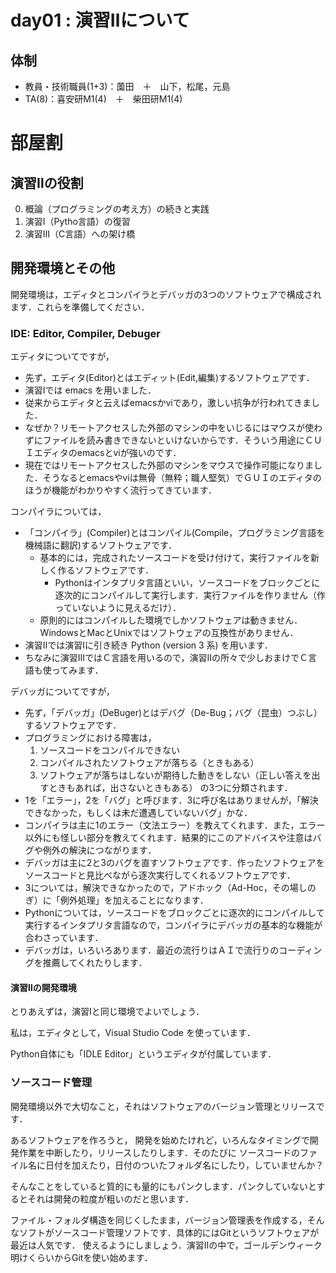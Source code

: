 # day01 : 演習Ⅱについて

## 体制

- 教員・技術職員(1+3)：薗田　＋　山下，松尾，元島
- TA(8)：喜安研M1(4)　＋　柴田研M1(4)

# 部屋割


## 演習Ⅱの役割

0. 概論（プログラミングの考え方）の続きと実践
1. 演習Ⅰ（Pytho言語）の復習
2. 演習Ⅲ（C言語）への架け橋

## 開発環境とその他

開発環境は，エディタとコンパイラとデバッガの3つのソフトウェアで構成されます．これらを準備してください．

### IDE: Editor, Compiler, Debuger

エディタについてですが，
- 先ず，エディタ(Editor)とはエディット(Edit,編集)するソフトウェアです．
- 演習Ⅰでは emacs を用いました．
- 従来からエディタと云えばemacsかviであり，激しい抗争が行われてきました．
- なぜか？リモートアクセスした外部のマシンの中をいじるにはマウスが使わずにファイルを読み書きできないといけないからです．そういう用途にＣＵＩエディタのemacsとviが強いのです．
- 現在ではリモートアクセスした外部のマシンをマウスで操作可能になりました．そうなるとemacsやviは無骨（無粋；職人堅気）でＧＵＩのエディタのほうが機能がわかりやすく流行ってきています．

コンパイラについては，
- 「コンパイラ」(Compiler)とはコンパイル(Compile，プログラミング言語を機械語に翻訳)するソフトウェアです．
  - 基本的には，完成されたソースコードを受け付けて，実行ファイルを新しく作るソフトウェアです．
    - Pythonはインタプリタ言語といい，ソースコードをブロックごとに逐次的にコンパイルして実行します．実行ファイルを作りません（作っていないように見えるだけ）．
  - 原則的にはコンパイルした環境でしかソフトウェアは動きません．WindowsとMacとUnixではソフトウェアの互換性がありません．
- 演習Ⅱでは演習Ⅰに引き続き Python (version 3 系) を用います．
- ちなみに演習ⅢではＣ言語を用いるので，演習Ⅱの所々で少しおまけでＣ言語も使ってみます．

デバッガについてですが，
- 先ず，「デバッガ」(DeBuger)とはデバグ（De-Bug；バグ（昆虫）つぶし）するソフトウェアです．
- プログラミングにおける障害は，
  1. ソースコードをコンパイルできない
  2. コンパイルされたソフトウェアが落ちる（ときもある）
  3. ソフトウェアが落ちはしないが期待した動きをしない（正しい答えを出すときもあれば，出さないときもある）
  の3つに分類されます．
- 1を「エラー」，2を「バグ」と呼びます．3に呼び名はありませんが，「解決できなかった，もしくは未だ遭遇していないバグ」かな．
- コンパイラは主に1のエラー（文法エラー）を教えてくれます．また，エラー以外にも怪しい部分を教えてくれます．結果的にこのアドバイスや注意はバグや例外の解決につながります．
- デバッガは主に2と3のバグを直すソフトウェアです．作ったソフトウェアをソースコードと見比べながら逐次実行してくれるソフトウェアです．
- 3については，解決できなかったので，アドホック（Ad-Hoc，その場しのぎ）に「例外処理」を加えることになります．
- Pythonについては，ソースコードをブロックごとに逐次的にコンパイルして実行するインタプリタ言語なので，コンパイラにデバッガの基本的な機能が合わさっています．
- デバッガは，いろいろあります．最近の流行りはＡＩで流行りのコーディングを推薦してくれたりします．

#### 演習Ⅱの開発環境

とりあえずは，演習Ⅰと同じ環境でよいでしょう．

私は，エディタとして，Visual Studio Code を使っています．

Python自体にも「IDLE Editor」というエディタが付属しています．

### ソースコード管理

開発環境以外で大切なこと，それはソフトウェアのバージョン管理とリリースです．

あるソフトウェアを作ろうと， 開発を始めたけれど，いろんなタイミングで開発作業を中断したり，リリースしたりします．そのたびに
ソースコードのファイル名に日付を加えたり，日付のついたフォルダ名にしたり，していませんか？

そんなことをしていると質的にも量的にもパンクします．パンクしていないとするとそれは開発の粒度が粗いのだと思います．

ファイル・フォルダ構造を同じくしたまま，バージョン管理表を作成する，そんなソフトがソースコード管理ソフトです．具体的にはGitというソフトウェアが最近は人気です．
使えるようにしましょう．演習Ⅱの中で，ゴールデンウィーク明けくらいからGitを使い始めます．


